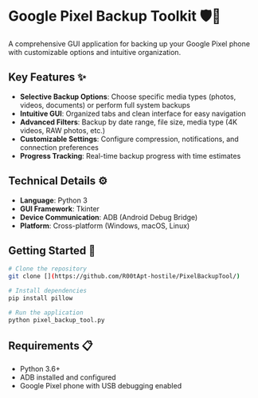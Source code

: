 # Google Pixel Backup Toolkit 🛡️📱

A comprehensive GUI application for backing up your Google Pixel phone with customizable options and intuitive organization.

## Key Features ✨

- **Selective Backup Options**: Choose specific media types (photos, videos, documents) or perform full system backups
- **Intuitive GUI**: Organized tabs and clean interface for easy navigation
- **Advanced Filters**: Backup by date range, file size, media type (4K videos, RAW photos, etc.)
- **Customizable Settings**: Configure compression, notifications, and connection preferences
- **Progress Tracking**: Real-time backup progress with time estimates

## Technical Details ⚙️

- **Language**: Python 3
- **GUI Framework**: Tkinter
- **Device Communication**: ADB (Android Debug Bridge)
- **Platform**: Cross-platform (Windows, macOS, Linux)

## Getting Started 🚀

```bash
# Clone the repository
git clone [](https://github.com/R00tApt-hostile/PixelBackupTool/)

# Install dependencies
pip install pillow

# Run the application
python pixel_backup_tool.py
```

## Requirements 📋
- Python 3.6+
- ADB installed and configured
- Google Pixel phone with USB debugging enabled
